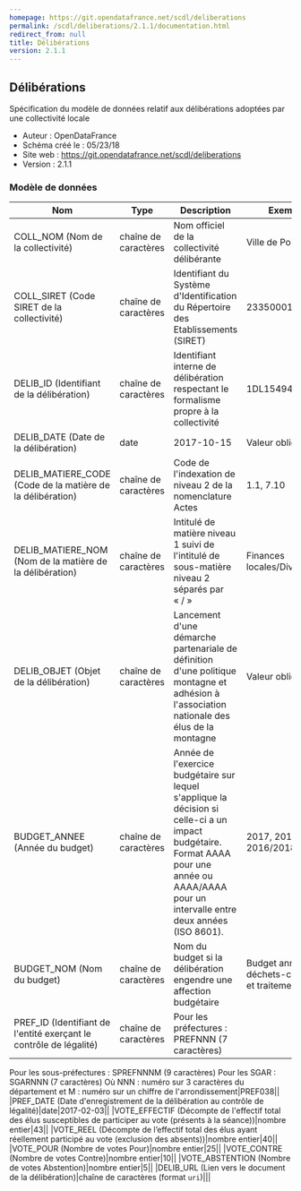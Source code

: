 ```yaml
---
homepage: https://git.opendatafrance.net/scdl/deliberations
permalink: /scdl/deliberations/2.1.1/documentation.html
redirect_from: null
title: Délibérations
version: 2.1.1
---
```


## Délibérations

Spécification du modèle de données relatif aux délibérations adoptées par une collectivité locale

- Auteur : OpenDataFrance
- Schéma créé le : 05/23/18
- Site web : https://git.opendatafrance.net/scdl/deliberations
- Version : 2.1.1

### Modèle de données

|Nom|Type|Description|Exemple|Propriétés|
|-|-|-|-|-|
|COLL_NOM (Nom de la collectivité)|chaîne de caractères|Nom officiel de la collectivité délibérante|Ville de Poitiers|Valeur obligatoire|
|COLL_SIRET (Code SIRET de la collectivité)|chaîne de caractères|Identifiant du Système d'Identification du Répertoire des Etablissements (SIRET)|23350001600040|Valeur obligatoire, Motif : `^\d{14}$`|
|DELIB_ID (Identifiant de la délibération)|chaîne de caractères|Identifiant interne de délibération respectant le formalisme propre à la collectivité|1DL15494|Valeur obligatoire|
|DELIB_DATE (Date de la délibération)|date|2017-10-15|Valeur obligatoire|
|DELIB_MATIERE_CODE (Code de la matière de la délibération)|chaîne de caractères|Code de l'indexation de niveau 2 de la nomenclature Actes|1.1, 7.10|Valeur obligatoire, Motif : `^\d\.\d{1,2}$`|
|DELIB_MATIERE_NOM (Nom de la matière de la délibération)|chaîne de caractères|Intitulé de matière niveau 1 suivi de l'intitulé de sous-matière niveau 2 séparés par « / »|Finances locales/Divers|Valeur obligatoire|
|DELIB_OBJET (Objet de la délibération)|chaîne de caractères|Lancement d'une démarche partenariale de définition d'une politique montagne et adhésion à l'association nationale des élus de la montagne|Valeur obligatoire|
|BUDGET_ANNEE (Année du budget)|chaîne de caractères|Année de l'exercice budgétaire sur lequel s'applique la décision si celle-ci a un impact budgétaire. Format AAAA pour une année ou AAAA/AAAA pour un intervalle entre deux années (ISO 8601).|2017, 2017/2018, 2016/2018|Motif : `^[0-9]{4}(\/[0-9]{4})?$`|
|BUDGET_NOM (Nom du budget)|chaîne de caractères|Nom du budget si la délibération engendre une affection budgétaire|Budget annexe déchets-collecte et traitement||
|PREF_ID (Identifiant de l'entité exerçant le contrôle de légalité)|chaîne de caractères|Pour les préfectures : PREFNNN (7 caractères)
Pour les sous-préfectures : SPREFNNNM (9 caractères)
Pour les SGAR : SGARNNN (7 caractères)
Où NNN : numéro sur 3 caractères du département et M : numéro sur un chiffre de l'arrondissement|PREF038||
|PREF_DATE (Date d'enregistrement de la délibération au contrôle de légalité)|date|2017-02-03||
|VOTE_EFFECTIF (Décompte de l'effectif total des élus susceptibles de participer au vote (présents à la séance))|nombre entier|43||
|VOTE_REEL (Décompte de l’effectif total des élus ayant réellement participé au vote (exclusion des absents))|nombre entier|40||
|VOTE_POUR (Nombre de votes Pour)|nombre entier|25||
|VOTE_CONTRE (Nombre de votes Contre)|nombre entier|10||
|VOTE_ABSTENTION (Nombre de votes Abstention)|nombre entier|5||
|DELIB_URL (Lien vers le document de la délibération)|chaîne de caractères (format `uri`)|||